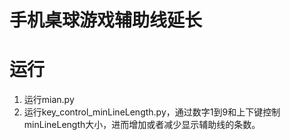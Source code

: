 # 手机桌球游戏辅助线延长

# 运行
1. 运行mian.py
2. 运行key_control_minLineLength.py，通过数字1到9和上下键控制minLineLength大小，进而增加或者减少显示辅助线的条数。
